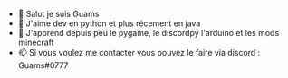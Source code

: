 - 👋 Salut je suis Guams
- 👀 J'aime dev en python et plus récement en java
- 🌱 J'apprend depuis peu le pygame, le discordpy l'arduino et les mods minecraft
- 📫 Si vous voulez me contacter vous pouvez le faire via discord : Guams#0777
